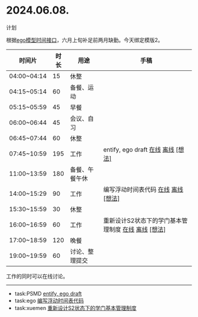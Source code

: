 # 2024.06.08.
计划  

根据[ego模型时间接口](https://gitee.com/hyg/blog/blob/master/timeflow.md)，六月上旬补足前两月缺勤。今天绑定模版2。

| 时间片 | 时长 | 用途 | 手稿 |
| --- | --- | --- | --- |
| 04:00~04:14 | 15 | 休整 |  |
| 04:15~05:14 | 60 | 备餐、运动 |  |
| 05:15~05:59 | 45 | 早餐 |  |
| 06:00~06:44 | 45 | 会议、自习 |  |
| 06:45~07:44 | 60 | 休整 |  |
| 07:45~10:59 | 195 | 工作 | entify, ego draft  [在线](http://simp.ly/p/3GXNTh) [离线](../../draft/2024/06/20240608074500.md) <a href="mailto:huangyg@mars22.com?subject=关于2024.06.08.[entify, ego draft]任务&body=日期: 20240608%0D%0A序号: 5%0D%0A手稿:../../draft/2024/06/20240608074500.md%0D%0A---请勿修改邮件主题及以上内容 从下一行开始写您的想法---%0D%0A">[想法]</a> |
| 11:00~13:59 | 180 | 备餐、午餐午休 |  |
| 14:00~15:29 | 90 | 工作 | 编写浮动时间表代码  [在线](http://simp.ly/p/lsBYG9) [离线](../../draft/2024/06/20240608140000.md) <a href="mailto:huangyg@mars22.com?subject=关于2024.06.08.[编写浮动时间表代码]任务&body=日期: 20240608%0D%0A序号: 7%0D%0A手稿:../../draft/2024/06/20240608140000.md%0D%0A---请勿修改邮件主题及以上内容 从下一行开始写您的想法---%0D%0A">[想法]</a> |
| 15:30~15:59 | 30 | 休整 |  |
| 16:00~16:59 | 60 | 工作 | 重新设计S2状态下的学门基本管理制度  [在线](http://simp.ly/p/MpcbHD) [离线](../../draft/2024/06/20240608160000.md) <a href="mailto:huangyg@mars22.com?subject=关于2024.06.08.[重新设计S2状态下的学门基本管理制度]任务&body=日期: 20240608%0D%0A序号: 9%0D%0A手稿:../../draft/2024/06/20240608160000.md%0D%0A---请勿修改邮件主题及以上内容 从下一行开始写您的想法---%0D%0A">[想法]</a> |
| 17:00~18:59 | 120 | 晚餐 |  |
| 19:00~19:59 | 60 | 讨论、整理提交 |  |

工作的同时可以在线讨论。

---

- task:PSMD  [entify, ego draft](../../../draft/2024/06/20240608074500.md)
- task:ego  [编写浮动时间表代码](../../../draft/2024/06/20240608140000.md)
- task:xuemen  [重新设计S2状态下的学门基本管理制度](../../../draft/2024/06/20240608160000.md)
